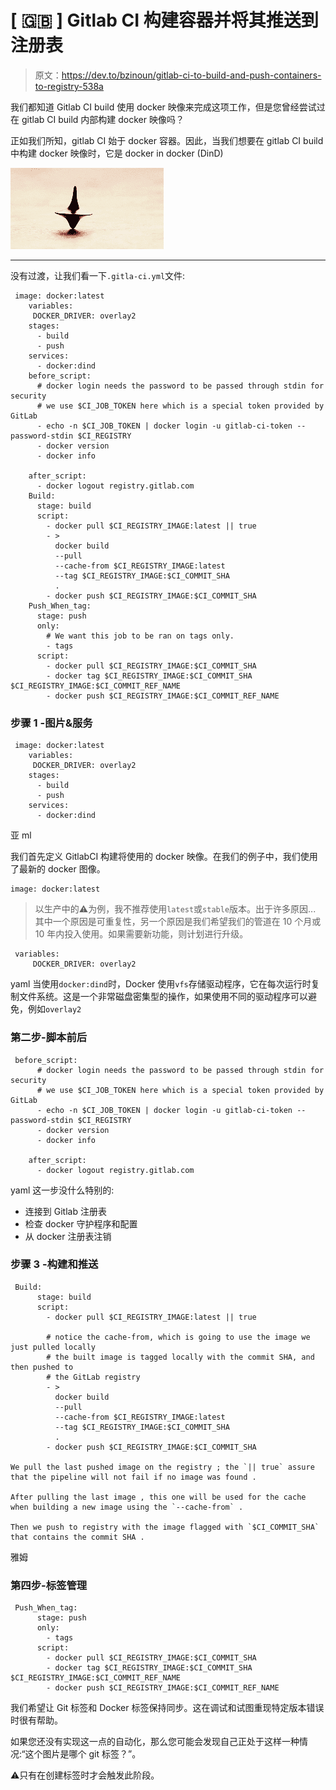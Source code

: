 # [ 🇬🇧 ] Gitlab CI 构建容器并将其推送到注册表

> 原文：<https://dev.to/bzinoun/gitlab-ci-to-build-and-push-containers-to-registry-538a>

我们都知道 Gitlab CI build 使用 docker 映像来完成这项工作，但是您曾经尝试过在 gitlab CI build 内部构建 docker 映像吗？

正如我们所知，gitlab CI 始于 docker 容器。因此，当我们想要在 gitlab CI build 中构建 docker 映像时，它是 docker in docker (DinD)

[![](img/f871d3e515a1cae99918625af24b3567.png)](https://i.giphy.com/media/m1UTexVjvh2WA/giphy.gif)

* * *

没有过渡，让我们看一下`.gitla-ci.yml`文件:

```
 image: docker:latest
    variables:
     DOCKER_DRIVER: overlay2
    stages:
      - build
      - push
    services:
      - docker:dind
    before_script:
      # docker login needs the password to be passed through stdin for security
      # we use $CI_JOB_TOKEN here which is a special token provided by GitLab
      - echo -n $CI_JOB_TOKEN | docker login -u gitlab-ci-token --password-stdin $CI_REGISTRY
      - docker version
      - docker info

    after_script:
      - docker logout registry.gitlab.com
    Build:
      stage: build
      script:
        - docker pull $CI_REGISTRY_IMAGE:latest || true
        - >
          docker build
          --pull
          --cache-from $CI_REGISTRY_IMAGE:latest
          --tag $CI_REGISTRY_IMAGE:$CI_COMMIT_SHA
          .
        - docker push $CI_REGISTRY_IMAGE:$CI_COMMIT_SHA
    Push_When_tag:
      stage: push
      only:
        # We want this job to be ran on tags only.
        - tags
      script:
        - docker pull $CI_REGISTRY_IMAGE:$CI_COMMIT_SHA
        - docker tag $CI_REGISTRY_IMAGE:$CI_COMMIT_SHA $CI_REGISTRY_IMAGE:$CI_COMMIT_REF_NAME
        - docker push $CI_REGISTRY_IMAGE:$CI_COMMIT_REF_NAME 
```

### 步骤 1 -图片&服务

```
 image: docker:latest
    variables:
     DOCKER_DRIVER: overlay2
    stages:
      - build
      - push
    services:
      - docker:dind 
```

亚 ml

我们首先定义 GitlabCI 构建将使用的 docker 映像。在我们的例子中，我们使用了最新的 docker 图像。

```
image: docker:latest 
```

> 以生产中的⚠️为例，我不推荐使用`latest`或`stable`版本。出于许多原因...
> 其中一个原因是可重复性，另一个原因是我们希望我们的管道在 10 个月或 10 年内投入使用。如果需要新功能，则计划进行升级。

```
 variables:
     DOCKER_DRIVER: overlay2 
```

yaml
当使用`docker:dind`时，Docker 使用`vfs`存储驱动程序，它在每次运行时复制文件系统。这是一个非常磁盘密集型的操作，如果使用不同的驱动程序可以避免，例如`overlay2`

### 第二步-脚本前后

```
 before_script:
      # docker login needs the password to be passed through stdin for security
      # we use $CI_JOB_TOKEN here which is a special token provided by GitLab
      - echo -n $CI_JOB_TOKEN | docker login -u gitlab-ci-token --password-stdin $CI_REGISTRY
      - docker version
      - docker info

    after_script:
      - docker logout registry.gitlab.com 
```

yaml
这一步没什么特别的:

*   连接到 Gitlab 注册表
*   检查 docker 守护程序和配置
*   从 docker 注册表注销

### 步骤 3 -构建和推送

```
 Build:
      stage: build
      script:
        - docker pull $CI_REGISTRY_IMAGE:latest || true

        # notice the cache-from, which is going to use the image we just pulled locally
        # the built image is tagged locally with the commit SHA, and then pushed to 
        # the GitLab registry
        - >
          docker build
          --pull
          --cache-from $CI_REGISTRY_IMAGE:latest
          --tag $CI_REGISTRY_IMAGE:$CI_COMMIT_SHA
          .
        - docker push $CI_REGISTRY_IMAGE:$CI_COMMIT_SHA

We pull the last pushed image on the registry ; the `|| true` assure that the pipeline will not fail if no image was found . 

After pulling the last image , this one will be used for the cache when building a new image using the `--cache-from` . 

Then we push to registry with the image flagged with `$CI_COMMIT_SHA` that contains the commit SHA . 
```

雅姆

### 第四步-标签管理

```
 Push_When_tag:
      stage: push
      only:
        - tags
      script:
        - docker pull $CI_REGISTRY_IMAGE:$CI_COMMIT_SHA
        - docker tag $CI_REGISTRY_IMAGE:$CI_COMMIT_SHA $CI_REGISTRY_IMAGE:$CI_COMMIT_REF_NAME
        - docker push $CI_REGISTRY_IMAGE:$CI_COMMIT_REF_NAME 
```

我们希望让 Git 标签和 Docker 标签保持同步。这在调试和试图重现特定版本错误时很有帮助。

如果您还没有实现这一点的自动化，那么您可能会发现自己正处于这样一种情况:“这个图片是哪个 git 标签？”。

⚠️只有在创建标签时才会触发此阶段。